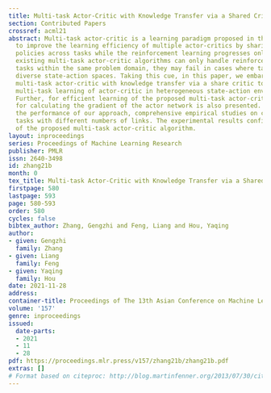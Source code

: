 ```yaml
---
title: Multi-task Actor-Critic with Knowledge Transfer via a Shared Critic
section: Contributed Papers
crossref: acml21
abstract: Multi-task actor-critic is a learning paradigm proposed in the literature
  to improve the learning efficiency of multiple actor-critics by sharing the learned
  policies across tasks while the reinforcement learning progresses online. However,
  existing multi-task actor-critic algorithms can only handle reinforcement learning
  tasks within the same problem domain, they may fail in cases where tasks possessing
  diverse state-action spaces. Taking this cue, in this paper, we embark a study on
  multi-task actor-critic with knowledge transfer via a share critic to enable the
  multi-task learning of actor-critic in heterogeneous state-action environments.
  Further, for efficient learning of the proposed multi-task actor-critic, a new formula
  for calculating the gradient of the actor network is also presented. To evaluate
  the performance of our approach, comprehensive empirical studies on continuous robotic
  tasks with different numbers of links. The experimental results confirmed the effectiveness
  of the proposed multi-task actor-critic algorithm.
layout: inproceedings
series: Proceedings of Machine Learning Research
publisher: PMLR
issn: 2640-3498
id: zhang21b
month: 0
tex_title: Multi-task Actor-Critic with Knowledge Transfer via a Shared Critic
firstpage: 580
lastpage: 593
page: 580-593
order: 580
cycles: false
bibtex_author: Zhang, Gengzhi and Feng, Liang and Hou, Yaqing
author:
- given: Gengzhi
  family: Zhang
- given: Liang
  family: Feng
- given: Yaqing
  family: Hou
date: 2021-11-28
address:
container-title: Proceedings of The 13th Asian Conference on Machine Learning
volume: '157'
genre: inproceedings
issued:
  date-parts:
  - 2021
  - 11
  - 28
pdf: https://proceedings.mlr.press/v157/zhang21b/zhang21b.pdf
extras: []
# Format based on citeproc: http://blog.martinfenner.org/2013/07/30/citeproc-yaml-for-bibliographies/
---
```

